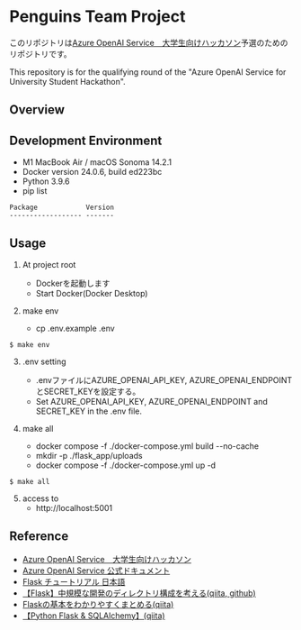 # Penguins Team Project
このリポジトリは[Azure OpenAI Service　大学生向けハッカソン](https://hackathon2024xseedshub.peatix.com/)予選のためのリポジトリです。

This repository is for the qualifying round of the "Azure OpenAI Service for University Student Hackathon".

## Overview


## Development Environment
- M1 MacBook Air / macOS Sonoma 14.2.1
- Docker version 24.0.6, build ed223bc
- Python 3.9.6
- pip list
```
Package            Version
------------------ -------

```

## Usage
1. At project root
	- Dockerを起動します
	- Start Docker(Docker Desktop)

2. make env
	- cp .env.example .env
```
$ make env
```
3. .env setting
	- .envファイルにAZURE_OPENAI_API_KEY, AZURE_OPENAI_ENDPOINTとSECRET_KEYを設定する。
	- Set AZURE_OPENAI_API_KEY, AZURE_OPENAI_ENDPOINT and SECRET_KEY in the .env file.

4. make all
	- docker compose -f ./docker-compose.yml build --no-cache
	- mkdir -p ./flask_app/uploads
	- docker compose -f ./docker-compose.yml up -d
```
$ make all
```
5. access to
	- http://localhost:5001


## Reference
- [Azure OpenAI Service　大学生向けハッカソン](https://hackathon2024xseedshub.peatix.com/)
- [Azure OpenAI Service 公式ドキュメント](https://learn.microsoft.com/ja-jp/azure/ai-services/openai/)
- [Flask チュートリアル 日本語](https://msiz07-flask-docs-ja.readthedocs.io/ja/latest/index.html)
- [【Flask】中規模な開発のディレクトリ構成を考える(qiita, github)](https://github.com/Koichi73/Flask-Template)
- [Flaskの基本をわかりやすくまとめる(qiita)](https://qiita.com/gold-kou/items/00e265aadc2112b0f56a)
- [【Python Flask & SQLAlchemy】(qiita)](https://qiita.com/Bashi50/items/e3459ca2a4661ce5dac6)